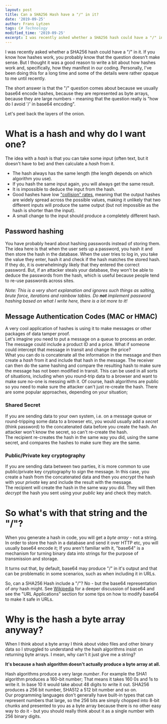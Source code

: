```yaml
---
layout: post
title: Can a SHA256 Hash have a "/" in it?
date: '2019-09-25'
author: Frans Lytzen
tags: C# Technology
modified_time: '2019-09-25'
excerpt: I was recently asked whether a SHA256 hash could have a "/" in it. If you know how hashes work, you probably know that the question doesn't make sense. But I thought it was a good reason to write a bit about how hashes work and, specifically, how they manifest in our coding. Personally, I've been doing this for a long time and some of the details were rather opaque to me until recently.
---
```

I was recently asked whether a SHA256 hash could have a "/" in it. If you know how hashes work, you probably know that the question doesn't make sense. But I thought it was a good reason to write a bit about how hashes work and, specifically, how they manifest in our coding. Personally, I've been doing this for a long time and some of the details were rather opaque to me until recently.

The short answer is that the "/" question comes about because we usually base64 encode hashes, because they are represented as byte arrays, because they are large numbers - meaning that the question really is "how do I avoid '/' in base64 encoding".

Let's peel back the layers of the onion.

# What is a hash and why do I want one?
The idea with a *hash* is that you can take some input (often text, but it doesn't have to be) and then calculate a *hash* from it. 
- The hash always has the same length (the length depends on which algorithm you use).
- If you hash the same input again, you will always get the same result.
- It is impossible to deduce the input from the hash.
- Good hashes have low ["collision" rates](https://blogs.msdn.microsoft.com/ericlippert/2010/03/22/socks-birthdays-and-hash-collisions/), meaning that the output hashes are widely spread across the possible values, making it unlikely that two different inputs will produce the same output (but not impossible as the hash is shorter than the input).
- A small change to the input should produce a completely different hash.


## Password hashing
You have probably heard about hashing passwords instead of storing them. The idea here is that when the user sets up a password, you hash it and then store the hash in the database. When the user tries to log in, you take the value they enter, hash it and check if the hash matches the stored hash. If they do, it is overwhelmingly likely that they entered the correct password. But, if an attacker steals your database, they won't be able to deduce the passwords from the hash, which is useful because people tend to re-use passwords across sites.   

*Note: This is a very short explanation and ignores such things as salting, brute force, iterations and rainbow tables. Do **not** implement password hashing based on what I write here, there is a lot more to it!*

## Message Authentication Codes (MAC or HMAC)
A very cool application of hashes is using it to make messages or other packages of data tamper proof.  
Let's imagine you need to put a message on a queue to process an order. The message could include a product ID and a price. What if someone could intercept that message in transit and change the price?  
What you can do is concatenate all the information in the message and then create a *hash* from it and include that hash in the message. The receiver can then do the same hashing and compare the resulting hash to make sure the message has not been modified in transit. This can be used in all sorts of situations, including when you round-trip data to a browser and want to make sure no-one is messing with it.
Of course, hash algorithms are public so you need to make sure the attacker can't just re-create the hash. There are some popular approaches, depending on your situation;

### Shared Secret
If you are sending data to your own system, i.e. on a message queue or round-tripping some data to a browser etc, you would usually add a *secret* (think password) to the concatenated data before you create the hash. An attacker won't know the secret, so can't re-create the hash.  
The recipient re-creates the hash in the same way you did, using the same secret, and compares the hashes to make sure they are the same.  

### Public/Private key cryptography
If you are sending data between two parties, it is more common to use public/private key cryptography to *sign* the message. In this case, you create a hash from the concatenated data and then you *encrypt* the hash with your *private* key and include the result with the message.  
The recipient will create the hash in the same way you did. They will then *decrypt* the hash you sent using your *public* key and check they match. 

# So what's with that string and the "/"?
When you generate a hash in code, you will get a *byte array* - not a string. In order to store the hash in a database and send it over HTTP etc, you will usually base64 encode it; If you aren't familiar with it, "base64" is a mechanism for turning binary data into strings for the purpose of transmission and storage.  

It turns out that, by default, base64 may produce "/" in it's output and that can be problematic in some scenarios, such as when including it in URLs. 

So, can a SHA256 Hash include a "/"? No - but the base64 representation of *any* hash might. See [Wikipedia](https://en.wikipedia.org/wiki/Base64) for a deeper discussion of base64 and see the "URL Applications" section for some tips on how to modify base64 to make it safe in URLs.

# Why is the hash a byte array anyway? 
When I think about a byte array I think about video files and other binary data so I struggled to understand why the hash algorithms insist on returning byte arrays. I mean, why can't it just give me a string?   

**It's because a hash algorithm doesn't actually produce a byte array at all.** 

Hash algorithms produce a very large *number*. For example the SHA1 algorithm produces a 160-bit number; That means it takes 160 0s and 1s to write it. In base 10 it would take about 48 digits to write it out. SHA256 produces a 256 bit number, SHA512 a 512 bit number and so on.  
Our programming languages don't generally have built-in types that can represent numbers that large, so the 256 bits are simply chopped into 8-bit chunks and presented to you as a byte array because there is no other easy way to do it - but you should really think about it as a single number with 256 binary digits.